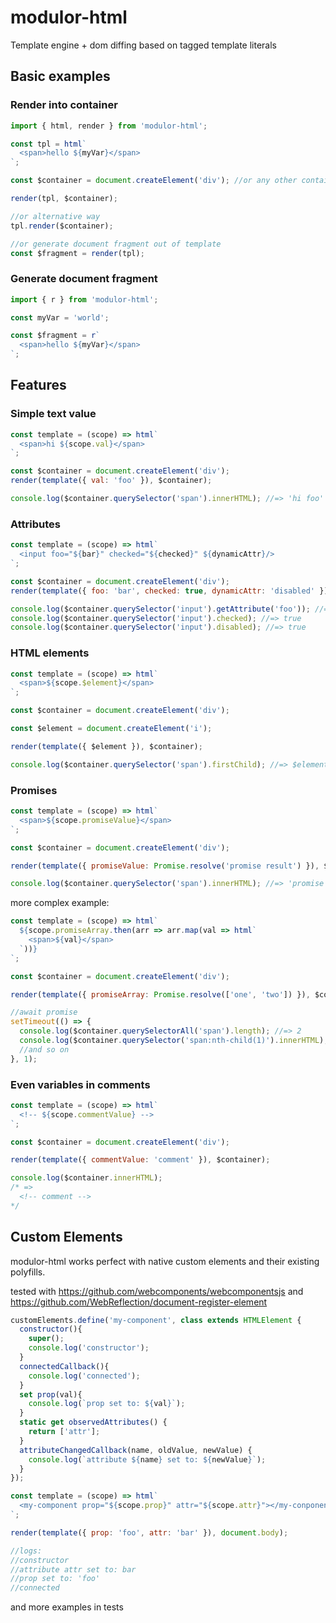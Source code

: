 # modulor-html
Template engine + dom diffing based on tagged template literals

## Basic examples

### Render into container

```js
import { html, render } from 'modulor-html';

const tpl = html`
  <span>hello ${myVar}</span>
`;

const $container = document.createElement('div'); //or any other container, e.g. document.querySelector('<my-selector>')

render(tpl, $container);

//or alternative way
tpl.render($container);

//or generate document fragment out of template
const $fragment = render(tpl);
```


### Generate document fragment

```js
import { r } from 'modulor-html';

const myVar = 'world';

const $fragment = r`
  <span>hello ${myVar}</span>
`;

```

## Features

### Simple text value

```js
const template = (scope) => html`
  <span>hi ${scope.val}</span>
`;

const $container = document.createElement('div');
render(template({ val: 'foo' }), $container);

console.log($container.querySelector('span').innerHTML); //=> 'hi foo'
```

### Attributes

```js
const template = (scope) => html`
  <input foo="${bar}" checked="${checked}" ${dynamicAttr}/>
`;

const $container = document.createElement('div');
render(template({ foo: 'bar', checked: true, dynamicAttr: 'disabled' }), $container);

console.log($container.querySelector('input').getAttribute('foo')); //=> 'bar'
console.log($container.querySelector('input').checked); //=> true
console.log($container.querySelector('input').disabled); //=> true
```

### HTML elements

```js
const template = (scope) => html`
  <span>${scope.$element}</span>
`;

const $container = document.createElement('div');

const $element = document.createElement('i');

render(template({ $element }), $container);

console.log($container.querySelector('span').firstChild); //=> $element
```

### Promises

```js
const template = (scope) => html`
  <span>${scope.promiseValue}</span>
`;

const $container = document.createElement('div');

render(template({ promiseValue: Promise.resolve('promise result') }), $container);

console.log($container.querySelector('span').innerHTML); //=> 'promise result'
```

more complex example:

```js
const template = (scope) => html`
  ${scope.promiseArray.then(arr => arr.map(val => html`
    <span>${val}</span>
  `))}
`;

const $container = document.createElement('div');

render(template({ promiseArray: Promise.resolve(['one', 'two']) }), $container);

//await promise
setTimeout(() => {
  console.log($container.querySelectorAll('span').length); //=> 2
  console.log($container.querySelector('span:nth-child(1)').innerHTML); //=> 'one'
  //and so on
}, 1);

```

### Even variables in comments

```js
const template = (scope) => html`
  <!-- ${scope.commentValue} -->
`;

const $container = document.createElement('div');

render(template({ commentValue: 'comment' }), $container);

console.log($container.innerHTML);
/* =>
  <!-- comment -->
*/
```

## Custom Elements

modulor-html works perfect with native custom elements and their existing polyfills.

tested with https://github.com/webcomponents/webcomponentsjs and https://github.com/WebReflection/document-register-element

```js
customElements.define('my-component', class extends HTMLElement {
  constructor(){
    super();
    console.log('constructor');
  }
  connectedCallback(){
    console.log('connected');
  }
  set prop(val){
    console.log(`prop set to: ${val}`);
  }
  static get observedAttributes() {
    return ['attr'];
  }
  attributeChangedCallback(name, oldValue, newValue) {
    console.log(`attribute ${name} set to: ${newValue}`);
  }
});

const template = (scope) => html`
  <my-component prop="${scope.prop}" attr="${scope.attr}"></my-conponent>
`;

render(template({ prop: 'foo', attr: 'bar' }), document.body);

//logs:
//constructor
//attribute attr set to: bar
//prop set to: 'foo'
//connected
```

and more examples in tests
